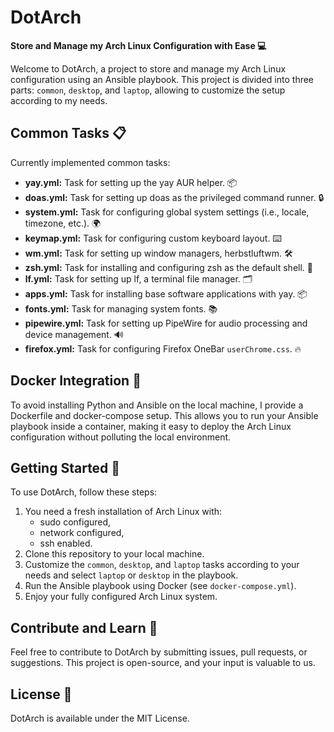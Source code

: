 # DotArch

**Store and Manage my Arch Linux Configuration with Ease 💻**

Welcome to DotArch, a project to store and manage my Arch Linux configuration using
an Ansible playbook.
This project is divided into three parts: `common`, `desktop`,
and `laptop`, allowing to customize the setup according to my needs.

## Common Tasks 📋

Currently implemented common tasks:

- **yay.yml:** Task for setting up the yay AUR helper. 📦
- **doas.yml:** Task for setting up doas as the privileged command runner. 🔒
- **system.yml:** Task for configuring global system settings (i.e., locale, timezone,
  etc.). 🌍
- **keymap.yml:** Task for configuring custom keyboard layout. ⌨️
- **wm.yml:** Task for setting up window managers, herbstluftwm. 🛠️
- **zsh.yml:** Task for installing and configuring zsh as the default shell. 🐚
- **lf.yml:** Task for setting up lf, a terminal file manager. 🗂️
- **apps.yml:** Task for installing base software applications with yay. 📦
- **fonts.yml:** Task for managing system fonts. 📚
- **pipewire.yml:** Task for setting up PipeWire for audio processing and device
  management. 🔊
- **firefox.yml:** Task for configuring Firefox OneBar `userChrome.css`. 🔥

## Docker Integration 🐳

To avoid installing Python and Ansible on the local machine, I provide a Dockerfile
and docker-compose setup.
This allows you to run your Ansible playbook inside a container,
making it easy to deploy the Arch Linux configuration
without polluting the local environment.

## Getting Started 🚀

To use DotArch, follow these steps:

1. You need a fresh installation of Arch Linux with:
   - sudo configured,
   - network configured,
   - ssh enabled.
2. Clone this repository to your local machine.
3. Customize the `common`, `desktop`, and `laptop` tasks according to your needs and 
   select `laptop` or `desktop` in the playbook.
4. Run the Ansible playbook using Docker (see `docker-compose.yml`).
5. Enjoy your fully configured Arch Linux system.

## Contribute and Learn 🤝

Feel free to contribute to DotArch by submitting issues, pull requests, or suggestions.
This project is open-source, and your input is valuable to us.

## License 📜

DotArch is available under the MIT License.

[//]: # (## TODO)
[//]: # (- Update common .zprofile to handle recursive script dir.)
[//]: # (- Take in account double configuration for polybar.)
[//]: # (- Add a way to encrypt file with ansible.)
